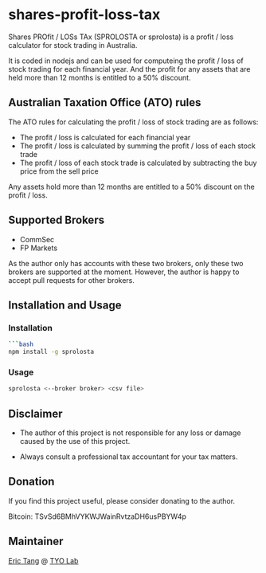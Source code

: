 # shares-profit-loss-tax
Shares PROfit / LOSs TAx (SPROLOSTA or sprolosta) is a profit / loss calculator for stock trading in Australia.

It is coded in nodejs and can be used for computeing the profit / loss of stock trading for each financial year. And the profit for any assets that are held more than 12 months is entitled to a 50% discount.

## Australian Taxation Office (ATO) rules
The ATO rules for calculating the profit / loss of stock trading are as follows:
- The profit / loss is calculated for each financial year
- The profit / loss is calculated by summing the profit / loss of each stock trade
- The profit / loss of each stock trade is calculated by subtracting the buy price from the sell price

Any assets hold more than 12 months are entitled to a 50% discount on the profit / loss.

## Supported Brokers
- CommSec
- FP Markets

As the author only has accounts with these two brokers, only these two brokers are supported at the moment. However, the author is happy to accept pull requests for other brokers.

## Installation and Usage

### Installation
```bash
```bash
npm install -g sprolosta
```

### Usage
```bash
sprolosta <--broker broker> <csv file>
```
## Disclaimer

- The author of this project is not responsible for any loss or damage caused by the use of this project.

- Always consult a professional tax accountant for your tax matters.

## Donation
If you find this project useful, please consider donating to the author.

Bitcoin: TSvSd6BMhVYKWJWainRvtzaDH6usPBYW4p

## Maintainer

[Eric Tang](https://twitter.com/_e_tang) @ [TYO Lab](http://tyo.com.au)


